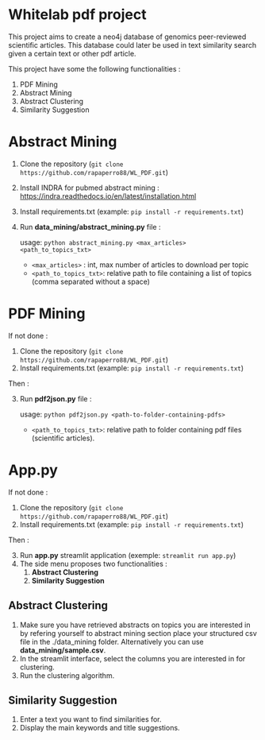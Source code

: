 # Whitelab pdf project

This project aims to create a neo4j database of genomics peer-reviewed scientific articles. This database could later be used in text similarity search given a certain text or other pdf article.

This project have some the following functionalities :

1. PDF Mining
2. Abstract Mining
3. Abstract Clustering
4. Similarity Suggestion 

# Abstract Mining

1. Clone the repository (`git clone https://github.com/rapaperro88/WL_PDF.git`)

2. Install INDRA for pubmed abstract mining : https://indra.readthedocs.io/en/latest/installation.html

3. Install requirements.txt (example: `pip install -r requirements.txt`)

4. Run **data_mining/abstract_mining.py** file :

   usage: `python abstract_mining.py <max_articles> <path_to_topics_txt>` 

   * `<max_articles>` : int, max number of articles to download per topic
   * `<path_to_topics_txt>`:  relative path to file containing a list of topics (comma separated without a space)



# PDF Mining

If not done :

1. Clone the repository (`git clone https://github.com/rapaperro88/WL_PDF.git`)
2. Install requirements.txt (example: `pip install -r requirements.txt`)

Then :

3. Run **pdf2json.py** file :

   usage: `python pdf2json.py <path-to-folder-containing-pdfs>` 

   * `<path_to_topics_txt>`:  relative path to folder containing pdf files (scientific articles).



# App.py

If not done :

1. Clone the repository (`git clone https://github.com/rapaperro88/WL_PDF.git`)
2. Install requirements.txt (example: `pip install -r requirements.txt`)

Then :

3. Run **app.py** streamlit application (exemple: `streamlit run app.py`)
4. The side menu proposes two functionalities :
   1. **Abstract Clustering**
   2. **Similarity Suggestion** 



## Abstract Clustering

1. Make sure you have retrieved abstracts on topics you are interested in by refering yourself to abstract mining section place your structured csv file in the ./data_mining folder. Alternatively you can use **data_mining/sample.csv**.
2.  In the streamlit interface, select the columns you are interested in for clustering.
3. Run the clustering algorithm.



## Similarity Suggestion

1. Enter a text you want to find similarities for.
2. Display the main keywords and title suggestions.